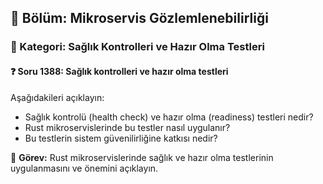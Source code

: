 ## 📘 Bölüm: Mikroservis Gözlemlenebilirliği
### 🔹 Kategori: Sağlık Kontrolleri ve Hazır Olma Testleri
#### ❓ Soru 1388: Sağlık kontrolleri ve hazır olma testleri

Aşağıdakileri açıklayın:

- Sağlık kontrolü (health check) ve hazır olma (readiness) testleri nedir?
- Rust mikroservislerinde bu testler nasıl uygulanır?
- Bu testlerin sistem güvenilirliğine katkısı nedir?

🔧 **Görev:** Rust mikroservislerinde sağlık ve hazır olma testlerinin uygulanmasını ve önemini açıklayın.
